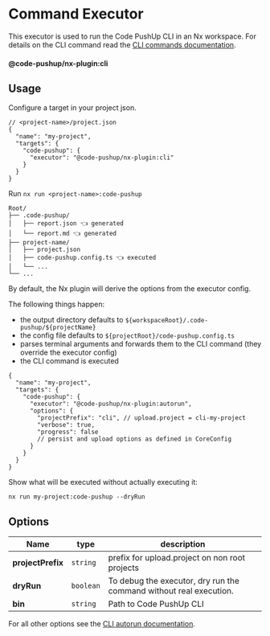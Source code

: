 # Command Executor

This executor is used to run the Code PushUp CLI in an Nx workspace.
For details on the CLI command read the [CLI commands documentation](https://github.com/code-pushup/cli/blob/main/packages/cli/README.md#commands).

#### @code-pushup/nx-plugin:cli

## Usage

Configure a target in your project json.

```jsonc
// <project-name>/project.json
{
  "name": "my-project",
  "targets": {
    "code-pushup": {
      "executor": "@code-pushup/nx-plugin:cli"
    }
  }
}
```

Run
`nx run <project-name>:code-pushup`

```text
Root/
├── .code-pushup/
│   ├── report.json 👈 generated
│   └── report.md 👈 generated
├── project-name/
│   ├── project.json
│   ├── code-pushup.config.ts 👈 executed
│   └── ...
└── ...
```

By default, the Nx plugin will derive the options from the executor config.

The following things happen:

- the output directory defaults to `${workspaceRoot}/.code-pushup/${projectName}`
- the config file defaults to `${projectRoot}/code-pushup.config.ts`
- parses terminal arguments and forwards them to the CLI command (they override the executor config)
- the CLI command is executed

```jsonc
{
  "name": "my-project",
  "targets": {
    "code-pushup": {
      "executor": "@code-pushup/nx-plugin:autorun",
      "options": {
        "projectPrefix": "cli", // upload.project = cli-my-project
        "verbose": true,
        "progress": false
        // persist and upload options as defined in CoreConfig
      }
    }
  }
}
```

Show what will be executed without actually executing it:

`nx run my-project:code-pushup --dryRun`

## Options

| Name              | type      | description                                                        |
| ----------------- | --------- | ------------------------------------------------------------------ |
| **projectPrefix** | `string`  | prefix for upload.project on non root projects                     |
| **dryRun**        | `boolean` | To debug the executor, dry run the command without real execution. |
| **bin**           | `string`  | Path to Code PushUp CLI                                            |

For all other options see the [CLI autorun documentation](../../cli/packages/cli/README.md#autorun-command).
